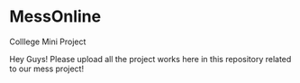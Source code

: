 # MessOnline
Colllege Mini Project

Hey Guys! Please upload all the project works here in this repository related to our mess project!
